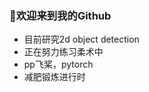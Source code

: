 ### 👋欢迎来到我的Github

- 目前研究2d object detection
- 正在努力练习柔术中
- pp飞桨，pytorch
- 减肥锻炼进行时



<!--
**lmk123568/lmk123568** is a ✨ _special_ ✨ repository because its `README.md` (this file) appears on your GitHub profile.

Here are some ideas to get you started:

- 🔭 I’m currently working on ...
- 🌱 I’m currently learning ...
- 👯 I’m looking to collaborate on ...
- 🤔 I’m looking for help with ...
- 💬 Ask me about ...
- 📫 How to reach me: ...
- 😄 Pronouns: ...
- ⚡ Fun fact: ...
-->
